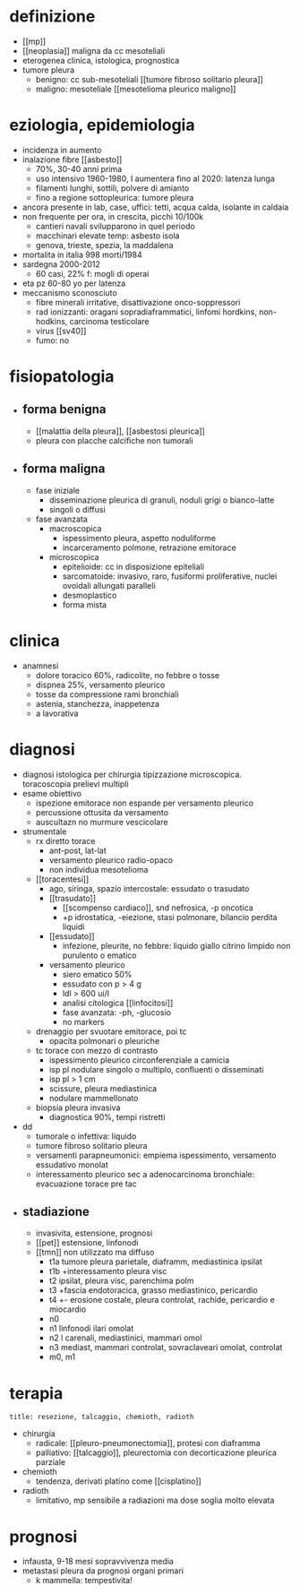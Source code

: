 # definizione
- [[mp]]
- [[neoplasia]] maligna da cc mesoteliali
- eterogenea clinica, istologica, prognostica
- tumore pleura
	- benigno: cc sub-mesoteliali [[tumore fibroso solitario pleura]]
	- maligno: mesoteliale [[mesotelioma pleurico maligno]]

# eziologia, epidemiologia
- incidenza in aumento
- inalazione fibre [[asbesto]]
	- 70%, 30-40 anni prima
	- uso intensivo 1960-1980, I aumentera fino al 2020: latenza lunga
	- filamenti lunghi, sottili, polvere di amianto
	- fino a regione sottopleurica: tumore pleura
- ancora presente in lab, case, uffici: tetti, acqua calda, isolante in caldaia
- non frequente per ora, in crescita, picchi 10/100k
	- cantieri navali svilupparono in quel periodo
	- macchinari elevate temp: asbesto isola
	- genova, trieste, spezia, la maddalena
- mortalita in italia 998 morti/1984
- sardegna 2000-2012
	- 60 casi, 22% f: mogli di operai
- eta pz 60-80 yo per latenza
- meccanismo sconosciuto
	- fibre minerali irritative, disattivazione onco-soppressori
	- rad ionizzanti: oragani sopradiaframmatici, linfomi hordkins, non-hodkins, carcinoma testicolare
	- virus [[sv40]]
	- fumo: no

# fisiopatologia
- ## forma benigna
	- [[malattia della pleura]], [[asbestosi pleurica]]
	- pleura con placche calcifiche non tumorali
- ## forma maligna
	- fase iniziale
		- disseminazione pleurica di granuli, noduli grigi o bianco-latte
		- singoli o diffusi
	- fase avanzata
		- macroscopica
			- ispessimento pleura, aspetto noduliforme
			- incarceramento polmone, retrazione emitorace
		- microscopica
			- epitelioide: cc in disposizione epiteliali
			- sarcomatoide: invasivo, raro, fusiformi proliferative, nuclei ovoidali allungati paralleli
			- desmoplastico
			- forma mista

# clinica
- anamnesi
	- dolore toracico 60%, radicolite, no febbre o tosse
	- dispnea 25%, versamento pleurico
	- tosse da compressione rami bronchiali
	- astenia, stanchezza, inappetenza
	- a lavorativa

# diagnosi
- diagnosi istologica per chirurgia tipizzazione microscopica. toracoscopia prelievi multipli
- esame obiettivo
	- ispezione emitorace non espande per versamento pleurico
	- percussione ottusita da versamento
	- auscultazn no murmure vescicolare
- strumentale
	- rx diretto torace
		- ant-post, lat-lat
		- versamento pleurico radio-opaco
		- non individua mesotelioma
	- [[toracentesi]]
		- ago, siringa, spazio intercostale: essudato o trasudato
		- [[trasudato]]
			- [[scompenso cardiaco]], snd nefrosica, -p oncotica
			- +p idrostatica, -eiezione, stasi polmonare, bilancio perdita liquidi
		- [[essudato]]
			- infezione, pleurite, no febbre: liquido giallo citrino limpido non purulento o ematico
		- versamento pleurico
			- siero ematico 50%
			- essudato con p > 4 g
			- ldl > 600 ui/l
			- analisi citologica [[linfocitosi]]
			- fase avanzata: -ph, -glucosio
			- no markers
	- drenaggio per svuotare emitorace, poi tc
		- opacita polmonari o pleuriche
	- tc  torace con mezzo di contrasto
		- ispessimento pleurico circonferenziale a camicia
		- isp pl nodulare singolo o multiplo, confluenti o disseminati
		- isp pl > 1 cm
		- scissure, pleura mediastinica
		- nodulare mammellonato
	- biopsia pleura invasiva
		- diagnostica 90%, tempi ristretti
- dd
	- tumorale o infettiva: liquido
	- tumore fibroso solitario pleura
	- versamenti parapneumonici: empiema ispessimento, versamento essudativo monolat
	- interessamento pleurico sec a adenocarcinoma bronchiale: evacuazione torace pre tac
- ## stadiazione
	- invasivita, estensione, prognosi
	- [[pet]] estensione, linfonodi
	- [[tmn]] non utilizzato ma diffuso
		- t1a tumore pleura parietale, diaframm, mediastinica ipsilat
		- t1b +interessamento pleura visc
		- t2 ipsilat, pleura visc, parenchima polm
		- t3 +fascia endotoracica, grasso mediastinico, pericardio
		- t4 +- erosione costale, pleura controlat, rachide, pericardio e miocardio
		- n0
		- n1 linfonodi ilari omolat
		- n2 l carenali, mediastinici, mammari omol
		- n3 mediast, mammari controlat, sovraclaveari omolat, controlat
		- m0, m1

# terapia
```ad-terapia
title: resezione, talcaggio, chemioth, radioth
```
- chirurgia
	- radicale: [[pleuro-pneumonectomia]], protesi con diaframma
	- palliativo: [[talcaggio]], pleurectomia con decorticazione pleurica parziale
- chemioth
	- tendenza, derivati platino come [[cisplatino]]
- radioth
	- limitativo, mp sensibile a radiazioni ma dose soglia molto elevata

# prognosi
- infausta, 9-18 mesi sopravvivenza media
- metastasi pleura da prognosi organi primari
	- k mammella: tempestivita!
